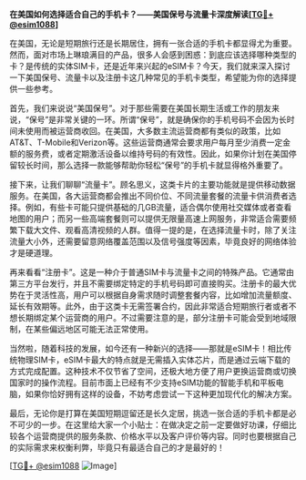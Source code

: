 **在美国如何选择适合自己的手机卡？——美国保号与流量卡深度解读[[TG💪+ @esim1088](https://t.me/s/esim1088)]**

在美国，无论是短期旅行还是长期居住，拥有一张合适的手机卡都显得尤为重要。然而，面对市场上琳琅满目的产品，很多人会感到困惑：到底应该选择哪种类型的卡？是传统的实体SIM卡，还是近年来兴起的eSIM卡？今天，我们就来深入探讨一下美国保号、流量卡以及注册卡这几种常见的手机卡类型，希望能为你的选择提供一些参考。

首先，我们来说说“美国保号”。对于那些需要在美国长期生活或工作的朋友来说，“保号”是非常关键的一环。所谓“保号”，就是确保你的手机号码不会因为长时间未使用而被运营商收回。在美国，大多数主流运营商都有类似的政策，比如AT&T、T-Mobile和Verizon等。这些运营商通常会要求用户每月至少消费一定金额的服务费，或者定期激活设备以维持号码的有效性。因此，如果你计划在美国停留较长时间，那么选择一款能够帮助你轻松“保号”的手机卡就显得格外重要了。

接下来，让我们聊聊“流量卡”。顾名思义，这类卡片的主要功能就是提供移动数据服务。在美国，各大运营商都会推出不同价位、不同流量套餐的流量卡供消费者选择。例如，有些卡可能只提供基础的几GB流量，适合偶尔使用社交媒体或者查看地图的用户；而另一些高端套餐则可以提供无限量高速上网服务，非常适合需要频繁下载大文件、观看高清视频的人群。值得一提的是，在选择流量卡时，除了关注流量大小外，还需要留意网络覆盖范围以及信号强度等因素，毕竟良好的网络体验才是硬道理。

再来看看“注册卡”。这是一种介于普通SIM卡与流量卡之间的特殊产品。它通常由第三方平台发行，并且不需要绑定特定的手机号码即可直接购买。注册卡的最大优势在于灵活性高，用户可以根据自身需求随时调整套餐内容，比如增加流量额度、延长有效期等。此外，由于这类卡无需签署合约，因此非常适合短期旅行者或者不想长期绑定某个运营商的用户。不过需要注意的是，部分注册卡可能会受到地域限制，在某些偏远地区可能无法正常使用。

当然啦，随着科技的发展，如今还有一种新兴的选择——那就是eSIM卡！相比传统物理SIM卡，eSIM卡最大的特点就是无需插入实体芯片，而是通过云端下载的方式完成配置。这种技术不仅节省了空间，还极大地方便了用户更换运营商或切换国家时的操作流程。目前市面上已经有不少支持eSIM功能的智能手机和平板电脑，如果你恰好拥有这样的设备，不妨考虑尝试一下这种更加现代化的解决方案。

最后，无论你是打算在美国短期逗留还是长久定居，挑选一张合适的手机卡都是必不可少的一步。在这里给大家一个小贴士：在做决定之前一定要做好功课，仔细比较各个运营商提供的服务条款、价格水平以及客户评价等内容。同时也要根据自己的实际需求来权衡利弊，毕竟只有最适合自己的才是最好的！

[[TG💪+ @esim1088](https://t.me/s/esim1088) ![Image](https://i.postimg.cc/4NQfJmqS/Snipaste-2025-05-13-00-14-12.png)]